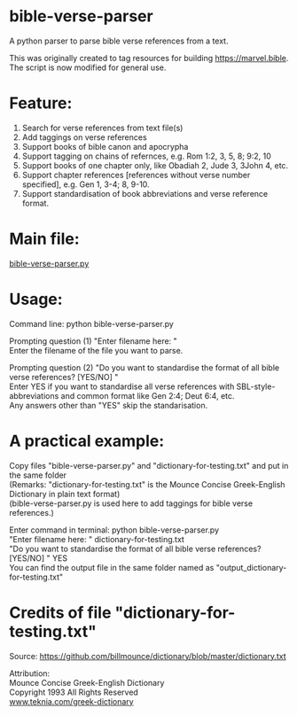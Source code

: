 # bible-verse-parser
A python parser to parse bible verse references from a text.

This was originally created to tag resources for building <a href="https://marvel.bible">https://marvel.bible</a>.<br>
The script is now modified for general use.

# Feature:
1. Search for verse references from text file(s)
2. Add taggings on verse references
3. Support books of bible canon and apocrypha
4. Support tagging on chains of refernces, e.g. Rom 1:2, 3, 5, 8; 9:2, 10
5. Support books of one chapter only, like Obadiah 2, Jude 3, 3John 4, etc.
6. Support chapter references [references without verse number specified], e.g. Gen 1, 3-4; 8, 9-10.
7. Support standardisation of book abbreviations and verse reference format.

# Main file: 
<a href="https://github.com/eliranwong/bible-verse-parser/blob/master/bible-verse-parser.py">bible-verse-parser.py</a>

# Usage:

Command line: python bible-verse-parser.py

Prompting question (1) "Enter filename here: "<br>
Enter the filename of the file you want to parse.

Prompting question (2) "Do you want to standardise the format of all bible verse references? [YES/NO] "<br>
Enter YES if you want to standardise all verse references with SBL-style-abbreviations and common format like Gen 2:4; Deut 6:4, etc.<br>
Any answers other than "YES" skip the standarisation.

# A practical example:

Copy files "bible-verse-parser.py" and "dictionary-for-testing.txt" and put in the same folder<br>
(Remarks: "dictionary-for-testing.txt" is the Mounce Concise Greek-English Dictionary in plain text format)<br>
(bible-verse-parser.py is used here to add taggings for bible verse references.)<br>

Enter command in terminal: python bible-verse-parser.py<br>
"Enter filename here: " dictionary-for-testing.txt<br>
"Do you want to standardise the format of all bible verse references? [YES/NO] " YES<br>
You can find the output file in the same folder named as "output_dictionary-for-testing.txt"<br>

# Credits of file "dictionary-for-testing.txt"

Source: <a href="https://github.com/billmounce/dictionary/blob/master/dictionary.txt">https://github.com/billmounce/dictionary/blob/master/dictionary.txt</a>

Attribution:<br>
Mounce Concise Greek-English Dictionary<br>
Copyright 1993 All Rights Reserved<br>
www.teknia.com/greek-dictionary
